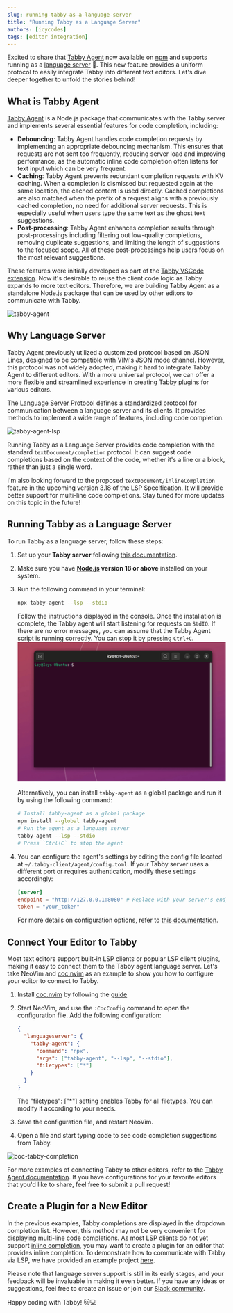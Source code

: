 ```yaml
---
slug: running-tabby-as-a-language-server
title: "Running Tabby as a Language Server"
authors: [icycodes]
tags: [editor integration]
---
```


Excited to share that [Tabby Agent](https://github.com/tabbyml/tabby/tree/main/clients/tabby-agent/) now available on [npm](https://www.npmjs.com/package/tabby-agent) and supports running as a [language server](https://microsoft.github.io/language-server-protocol/) 🎉. This new feature provides a uniform protocol to easily integrate Tabby into different text editors. Let's dive deeper together to unfold the stories behind!

## What is Tabby Agent

[Tabby Agent](https://github.com/tabbyml/tabby/tree/main/clients/tabby-agent/) is a Node.js package that communicates with the Tabby server and implements several essential features for code completion, including:

- **Debouncing**: Tabby Agent handles code completion requests by implementing an appropriate debouncing mechanism. This ensures that requests are not sent too frequently, reducing server load and improving performance, as the automatic inline code completion often listens for text input which can be very frequent.
- **Caching**:  Tabby Agent prevents redundant completion requests with KV caching. When a completion is dismissed but requested again at the same location, the cached content is used directly. Cached completions are also matched when the prefix of a request aligns with a previously cached completion, no need for additional server requests. This is especially useful when users type the same text as the ghost text suggestions.
- **Post-processing**: Tabby Agent enhances completion results through post-processings including filtering out low-quality completions, removing duplicate suggestions, and limiting the length of suggestions to the focused scope. All of these post-processings help users focus on the most relevant suggestions.

These features were initially developed as part of the [Tabby VSCode extension](https://github.com/tabbyml/tabby/tree/main/clients/vscode/). Now it's desirable to reuse the client code logic as Tabby expands to more text editors. Therefore, we are building Tabby Agent as a standalone Node.js package that can be used by other editors to communicate with Tabby.

![tabby-agent](./tabby-agent.png)

## Why Language Server

Tabby Agent previously utilized a customized protocol based on JSON Lines, designed to be compatible with VIM's JSON mode channel. However, this protocol was not widely adopted, making it hard to integrate Tabby Agent to different editors. With a more universal protocol, we can offer a more flexible and streamlined experience in creating Tabby plugins for various editors.

The [Language Server Protocol](https://microsoft.github.io/language-server-protocol/) defines a standardized protocol for communication between a language server and its clients. It provides methods to implement a wide range of features, including code completion.

![tabby-agent-lsp](./tabby-agent-lsp.png)

Running Tabby as a Language Server provides code completion with the standard `textDocument/completion` protocol. It can suggest code completions based on the context of the code, whether it's a line or a block, rather than just a single word.

I'm also looking forward to the proposed `textDocument/inlineCompletion` feature in the upcoming version 3.18 of the LSP Specification. It will provide better support for multi-line code completions. Stay tuned for more updates on this topic in the future!

## Running Tabby as a Language Server

To run Tabby as a language server, follow these steps:
1. Set up your **Tabby server** following [this documentation](https://tabby.tabbyml.com/docs/installation/).
2. Make sure you have **[Node.js](https://nodejs.org/) version 18 or above** installed on your system.
3. Run the following command in your terminal:
    ```bash
    npx tabby-agent --lsp --stdio
    ```
    Follow the instructions displayed in the console. Once the installation is complete, the Tabby agent will start listening for requests on `StdIO`. If there are no error messages, you can assume that the Tabby Agent script is running correctly. You can stop it by pressing `Ctrl+C`.
    ![npx-run-tabby-agent](./npx-run-tabby-agent.gif)

    Alternatively, you can install `tabby-agent` as a global package and run it by using the following command:
    ```bash
    # Install tabby-agent as a global package
    npm install --global tabby-agent
    # Run the agent as a language server
    tabby-agent --lsp --stdio
    # Press `Ctrl+C` to stop the agent
    ```
4. You can configure the agent's settings by editing the config file located at `~/.tabby-client/agent/config.toml`. If your Tabby server uses a different port or requires authentication, modify these settings accordingly:
    ```toml
    [server]
    endpoint = "http://127.0.0.1:8080" # Replace with your server's endpoint
    token = "your_token"
    ```
    For more details on configuration options, refer to [this documentation](https://tabby.tabbyml.com/docs/extensions/configurations).

## Connect Your Editor to Tabby

Most text editors support built-in LSP clients or popular LSP client plugins, making it easy to connect them to the Tabby agent language server. Let's take NeoVim and [coc.nvim](https://github.com/neoclide/coc.nvim) as an example to show you how to configure your editor to connect to Tabby.

1. Install [coc.nvim](https://github.com/neoclide/coc.nvim) by following the [guide](https://github.com/neoclide/coc.nvim?tab=readme-ov-file#quick-start)
2. Start NeoVim, and use the ``:CocConfig`` command to open the configuration file. Add the following configuration:
    ```json
    {
      "languageserver": {
        "tabby-agent": {
          "command": "npx",
          "args": ["tabby-agent", "--lsp", "--stdio"],
          "filetypes": ["*"]
        }
      }
    }
    ```
    The "filetypes": ["*"] setting enables Tabby for all filetypes. You can modify it according to your needs.

3. Save the configuration file, and restart NeoVim. 
4. Open a file and start typing code to see code completion suggestions from Tabby.

![coc-tabby-completion](coc-tabby-completion.png)

For more examples of connecting Tabby to other editors, refer to the [Tabby Agent documentation](https://github.com/tabbyml/tabby/tree/main/clients/tabby-agent/). If you have configurations for your favorite editors that you'd like to share, feel free to submit a pull request!

## Create a Plugin for a New Editor

In the previous examples, Tabby completions are displayed in the dropdown completion list. However, this method may not be very convenient for displaying multi-line code completions. As most LSP clients do not yet support [inline completion](https://microsoft.github.io/language-server-protocol/specifications/lsp/3.18/specification/#textDocument_inlineCompletion), you may want to create a plugin for an editor that provides inline completion. To demonstrate how to communicate with Tabby via LSP, we have provided an example project [here](https://github.com/tabbyml/tabby/tree/main/clients/example-vscode-lsp).

Please note that language server support is still in its early stages, and your feedback will be invaluable in making it even better. If you have any ideas or suggestions, feel free to create an issue or join our [Slack community](https://links.tabbyml.com/join-slack).

Happy coding with Tabby! 🐱💻
